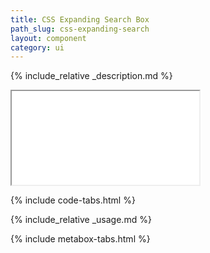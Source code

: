 ```yaml
---
title: CSS Expanding Search Box
path_slug: css-expanding-search
layout: component
category: ui
---
```


<!-- Description -->
{% include_relative _description.md %}

<!-- Live Example -->
<iframe class="live-output" src="{{ site.baseurl }}/components/{{page.path_slug}}/component-live.html">
</iframe>

<!-- Code -->
{% include code-tabs.html %}

<!-- Usage -->
{% include_relative _usage.md %}

<!-- Metaboxes -->
{% include metabox-tabs.html %}
